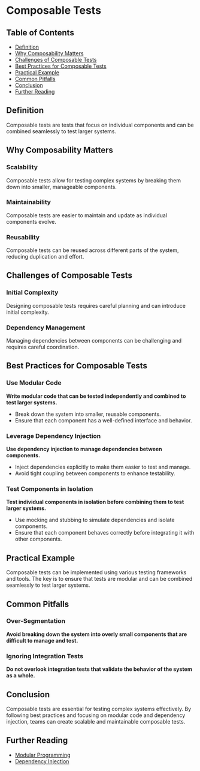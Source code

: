 # Composable Tests

## Table of Contents

- [Definition](#definition)
- [Why Composability Matters](#why-composability-matters)
- [Challenges of Composable Tests](#challenges-of-composable-tests)
- [Best Practices for Composable Tests](#best-practices-for-composable-tests)
- [Practical Example](#practical-example)
- [Common Pitfalls](#common-pitfalls)
- [Conclusion](#conclusion)
- [Further Reading](#further-reading)

## Definition
Composable tests are tests that focus on individual components and can be combined seamlessly to test larger systems.

## Why Composability Matters

### Scalability
Composable tests allow for testing complex systems by breaking them down into smaller, manageable components.

### Maintainability
Composable tests are easier to maintain and update as individual components evolve.

### Reusability
Composable tests can be reused across different parts of the system, reducing duplication and effort.

## Challenges of Composable Tests

### Initial Complexity
Designing composable tests requires careful planning and can introduce initial complexity.

### Dependency Management
Managing dependencies between components can be challenging and requires careful coordination.

## Best Practices for Composable Tests

### Use Modular Code
**Write modular code that can be tested independently and combined to test larger systems.**

- Break down the system into smaller, reusable components.
- Ensure that each component has a well-defined interface and behavior.

### Leverage Dependency Injection
**Use dependency injection to manage dependencies between components.**

- Inject dependencies explicitly to make them easier to test and manage.
- Avoid tight coupling between components to enhance testability.

### Test Components in Isolation
**Test individual components in isolation before combining them to test larger systems.**

- Use mocking and stubbing to simulate dependencies and isolate components.
- Ensure that each component behaves correctly before integrating it with other components.

## Practical Example
Composable tests can be implemented using various testing frameworks and tools. The key is to ensure that tests are modular and can be combined seamlessly to test larger systems.

## Common Pitfalls

### Over-Segmentation
**Avoid breaking down the system into overly small components that are difficult to manage and test.**

### Ignoring Integration Tests
**Do not overlook integration tests that validate the behavior of the system as a whole.**

## Conclusion
Composable tests are essential for testing complex systems effectively. By following best practices and focusing on modular code and dependency injection, teams can create scalable and maintainable composable tests.

## Further Reading
- [Modular Programming](https://en.wikipedia.org/wiki/Modular_programming)
- [Dependency Injection](https://martinfowler.com/articles/injection.html)
